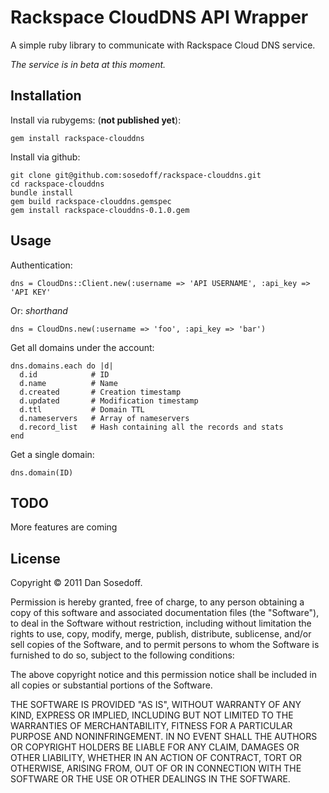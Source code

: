 # Rackspace CloudDNS API Wrapper

A simple ruby library to communicate with Rackspace Cloud DNS service.

*The service is in beta at this moment.* 

## Installation

Install via rubygems: (**not published yet**):

    gem install rackspace-clouddns

Install via github:

    git clone git@github.com:sosedoff/rackspace-clouddns.git
    cd rackspace-clouddns
    bundle install
    gem build rackspace-clouddns.gemspec
    gem install rackspace-clouddns-0.1.0.gem

## Usage

Authentication:

    dns = CloudDns::Client.new(:username => 'API USERNAME', :api_key => 'API KEY'

Or: *shorthand*

    dns = CloudDns.new(:username => 'foo', :api_key => 'bar')

Get all domains under the account:

    dns.domains.each do |d|
      d.id            # ID
      d.name          # Name
      d.created       # Creation timestamp
      d.updated       # Modification timestamp
      d.ttl           # Domain TTL
      d.nameservers   # Array of nameservers
      d.record_list   # Hash containing all the records and stats
    end

Get a single domain:

    dns.domain(ID)

## TODO

More features are coming

## License

Copyright &copy; 2011 Dan Sosedoff.

Permission is hereby granted, free of charge, to any person obtaining a copy of this software and associated documentation files (the "Software"), to deal in the Software without restriction, including without limitation the rights to use, copy, modify, merge, publish, distribute, sublicense, and/or sell copies of the Software, and to permit persons to whom the Software is furnished to do so, subject to the following conditions:

The above copyright notice and this permission notice shall be included in all copies or substantial portions of the Software.

THE SOFTWARE IS PROVIDED "AS IS", WITHOUT WARRANTY OF ANY KIND, EXPRESS OR IMPLIED, INCLUDING BUT NOT LIMITED TO THE WARRANTIES OF MERCHANTABILITY, FITNESS FOR A PARTICULAR PURPOSE AND NONINFRINGEMENT. IN NO EVENT SHALL THE AUTHORS OR COPYRIGHT HOLDERS BE LIABLE FOR ANY CLAIM, DAMAGES OR OTHER LIABILITY, WHETHER IN AN ACTION OF CONTRACT, TORT OR OTHERWISE, ARISING FROM, OUT OF OR IN CONNECTION WITH THE SOFTWARE OR THE USE OR OTHER DEALINGS IN THE SOFTWARE.